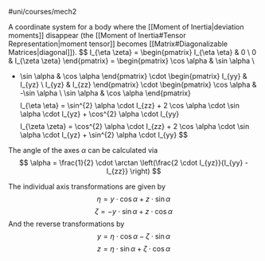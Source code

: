 #uni/courses/mech2 

A coordinate system for a body where the [[Moment of Inertia|deviation moments]] disappear (the [[Moment of Inertia#Tensor Representation|moment tensor]] becomes [[Matrix#Diagonalizable Matrices|diagonal]]).
$$
I_{\eta \zeta} = \begin{pmatrix}
I_{\eta \eta} & 0 \\ 
0 & I_{\zeta \zeta}
\end{pmatrix}
= \begin{pmatrix}
\cos \alpha & \sin \alpha \\ 
- \sin \alpha & \cos \alpha
\end{pmatrix}
\cdot \begin{pmatrix}
I_{yy} & I_{yz} \\ 
I_{yz} & I_{zz}
\end{pmatrix}
\cdot \begin{pmatrix}
\cos \alpha & -\sin \alpha \\ 
\sin \alpha & \cos \alpha
\end{pmatrix}
$$
$$
I_{\eta \eta} = \sin^{2} \alpha \cdot I_{zz} + 2 \cos \alpha \cdot \sin \alpha \cdot I_{yz} + \cos^{2} \alpha \cdot I_{yy}
$$
$$
I_{\zeta \zeta} = \cos^{2} \alpha \cdot I_{zz} + 2 \cos \alpha \cdot \sin \alpha \cdot I_{yz} + \sin^{2} \alpha \cdot I_{yy}
$$

The angle of the axes $\alpha$ can be calculated via
$$
\alpha = \frac{1}{2} \cdot \arctan \left(\frac{2 \cdot I_{yz}}{I_{yy} - I_{zz}} \right)
$$

The individual axis transformations are given by
$$
\eta = y \cdot \cos \alpha + z \cdot \sin \alpha
$$
$$
\zeta = -y \cdot \sin \alpha + z \cdot \cos \alpha
$$
And the reverse transformations by
$$
y = \eta \cdot \cos \alpha - \zeta \cdot \sin \alpha
$$
$$
z = \eta \cdot \sin \alpha + \zeta \cdot \cos \alpha
$$